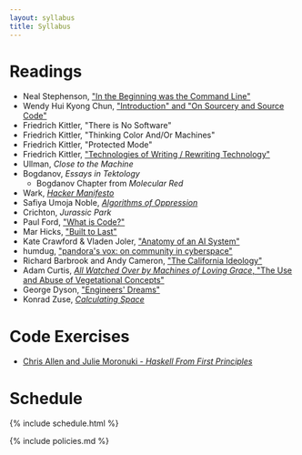 ```yaml
---
layout: syllabus
title: Syllabus
---
```


# Readings

* Neal Stephenson, ["In the Beginning was the Command Line"](http://cristal.inria.fr/~weis/info/commandline.html)
* Wendy Hui Kyong Chun, ["Introduction" and "On Sourcery and Source Code"](https://ebookcentral.proquest.com/lib/tamucs/detail.action?docID=3339277)
* Friedrich Kittler, "There is No Software"
* Friedrich Kittler, "Thinking Color And/Or Machines"
* Friedrich Kittler, "Protected Mode"
* Friedrich Kittler, ["Technologies of Writing / Rewriting Technology"](https://web.archive.org/web/20010111211800/https://www.emory.edu/ALTJNL/Articles/kittler/kit1.htm)
* Ullman, *Close to the Machine*
* Bogdanov, *Essays in Tektology*
	* Bogdanov Chapter from *Molecular Red*
* Wark, [*Hacker Manifesto*](https://ebookcentral.proquest.com/lib/tamucs/detail.action?docID=3300116)
* Safiya Umoja Noble, [*Algorithms of Oppression*](https://ebookcentral.proquest.com/lib/tamucs/detail.action?docID=4834260)
* Crichton, *Jurassic Park*
* Paul Ford, ["What is Code?"](https://www.bloomberg.com/graphics/2015-paul-ford-what-is-code/)
* Mar Hicks, ["Built to Last"](https://logicmag.io/care/built-to-last/)
* Kate Crawford & Vladen Joler, ["Anatomy of an AI System"](https://anatomyof.ai/)
* humdug, ["pandora's vox: on community in cyberspace"](https://gist.github.com/kolber/2131643)
* Richard Barbrook and Andy Cameron, ["The California Ideology"](https://www.metamute.org/editorial/articles/californian-ideology)
* Adam Curtis, [*All Watched Over by Machines of Loving Grace*, "The Use and Abuse of Vegetational Concepts"](https://vimeo.com/groups/96331/videos/80799352)
* George Dyson, ["Engineers' Dreams"](https://web.archive.org/web/20120620084640/http://www.edge.org/documents/archive/edge250.html#dyson)
* Konrad Zuse, [*Calculating Space*](https://philpapers.org/archive/ZUSRR.pdf)

# Code Exercises

* [Chris Allen and Julie Moronuki - *Haskell From First Principles*](https://github.com/dylannichols/Haskell-Book/blob/master/Chris%20Allen%20%26%20Julie%20Moronuki%20-%20Haskell%20Programming%20from%20First%20Principles.pdf)

# Schedule

{% include schedule.html %}

{% include policies.md %}
